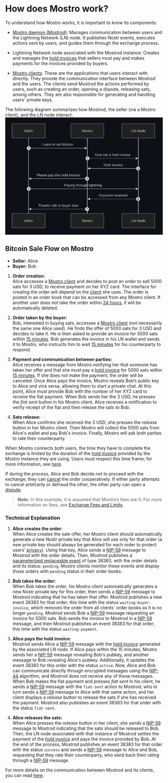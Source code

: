 # How does Mostro work?

To understand how Mostro works, it is important to know its components:

- [Mostro daemon (Mostrod)](https://github.com/MostroP2P/mostro): Manages communication between users and the Lightning Network (LN) node. It publishes Nostr events, executes actions sent by users, and guides them through the exchange process. 

- Lightning Network node associated with the Mostrod instance: Creates and manages the [hold invoices](./hold-invoice.md) that sellers must pay and makes payments for the invoices provided by buyers.

- [Mostro clients](./clients.md): These are the applications that users interact with directly. They provide the communication interface between Mostrod and the users. The clients send Mostrod the actions performed by users, such as creating an order, opening a dispute, releasing sats, among others. They are also responsible for generating and handling users' private keys.

The following diagram summarizes how Mostrod, the seller (via a Mostro client), and the LN node interact:  
![order-flow](./assets/images/order-flow.png)

## Bitcoin Sale Flow on Mostro

- **Seller:** Alice  
- **Buyer:** Bob

1. **Order creation:**  
   Alice accesses a [Mostro client](./clients.md) and decides to post an order to sell 5000 sats for 3 USD, to receive payment on her XYZ card. The interface for creating the order will depend on the [client](./clients.md) she uses. The order is posted in an order book that can be accessed from any Mostro client. If another user does not take the order within [24 hours](times.md), it will be automatically deleted.

2. **Order taken by the buyer:**  
   Bob, interested in buying sats, accesses a [Mostro client](./clients.md) (not necessarily the same one Alice used). He finds the offer of 5000 sats for 3 USD and decides to take it. He is then asked to provide an invoice for 5000 sats within [15 minutes](times.md). Bob generates the invoice in his LN wallet and sends it to Mostro, who instructs him to wait [15 minutes](times.md) for his counterparty to respond.

3. **Payment and communication between parties:**  
   Alice receives a message from Mostro notifying her that someone has taken her offer and that she must pay a [hold invoice](./hold-invoice.md) for 5000 sats within [15 minutes](times.md). If she does not make the payment, the order will be canceled. Once Alice pays the invoice, Mostro reveals Bob’s public key to Alice and vice versa, allowing them to start a private chat. At this point, Alice must provide Bob with the number of her XYZ card to receive the fiat payment. When Bob sends her the 3 USD, he presses the *fiat sent* button in his Mostro client. Alice receives a notification to verify receipt of the fiat and then release the sats to Bob.

4. **Sats release:**  
   When Alice confirms she received the 3 USD, she presses the *release* button in her Mostro client. Then Mostro will collect the 5000 sats from Alice's wallet and pay Bob's invoice. Finally, Mostro will ask both parties to rate their counterparty.
   
When Mostro connects both users, the time they have to complete the exchange is limited by the duration of the [hold invoice](./hold-invoice.md) provided by the Mostro instance they are using. Users must respect this time frame; for more information, see [here](times.md).  

If during the process, Alice and Bob decide not to proceed with the exchange, they can [cancel](./cancelling-an-order.md) the order cooperatively. If either party attempts to cancel arbitrarily or defraud the other, the other party can open a [dispute](./disputes.md).

> **Note:** In this example, it is assumed that Mostro’s fees are 0. For more information on fees, see [Exchange Fees and Limits](./fees-and-limits.md).

### Technical Explanation

1. **Alice creates the order:**  
  When Alice creates the sale offer, her Mostro client should automatically generate a new Nostr private key that Alice will use only for that order (a new private key should always be generated for each order to protect users’ [privacy](./privacy.md)). Using that key, Alice sends a [NIP-59](https://github.com/nostr-protocol/nips/blob/master/59.md) message to Mostrod with the order details. Then, Mostrod publishes a [parameterized replaceable event](https://github.com/nostr-protocol/nips/blob/master/01.md#kinds) of type 38383, with the order details and its status: `pending`. Mostro clients monitor these events and display those orders with `pending` status in their order books.

2. **Bob takes the order:**  
   When Bob takes the order, his Mostro client automatically generates a new Nostr private key for this order, then sends a [NIP-59](https://github.com/nostr-protocol/nips/blob/master/59.md) message to Mostrod indicating that he has taken that offer. Mostrod publishes a new event 38383 for that order, this time with the status `waiting-buyer-invoice`, which removes the order from all clients' order books as it is no longer `pending`. Mostrod sends Bob a [NIP-59](https://github.com/nostr-protocol/nips/blob/master/59.md) message requesting an invoice for 5000 sats. Bob sends the invoice to Mostrod in a [NIP-59](https://github.com/nostr-protocol/nips/blob/master/59.md) message, and then Mostrod publishes an event 38383 for that order, this time with the status `waiting-payment`.

3. **Alice pays the hold invoice:**  
   Mostrod sends Alice a [NIP-59](https://github.com/nostr-protocol/nips/blob/master/59.md) message with the [hold invoice](./hold-invoice.md) generated by the associated LN node. If Alice pays within the 15 minutes, Mostro sends her a [NIP-59](https://github.com/nostr-protocol/nips/blob/master/59.md) message revealing Bob's pubkey, and another message to Bob revealing Alice's pubkey. Additionally, it updates the event 38383 for this order with the status `active`. Now, Alice and Bob can communicate directly through encrypted messages using the [NIP-44](https://github.com/nostr-protocol/nips/blob/master/44.md) algorithm, and Mostrod does not receive any of those messages. When Bob makes the fiat payment and presses *fiat sent* in his client, he sends a [NIP-59](https://github.com/nostr-protocol/nips/blob/master/59.md) message with the `fiat-sent` action to Mostrod, who in turn sends a [NIP-59](https://github.com/nostr-protocol/nips/blob/master/59.md) message to Alice with that same action, and her client displays a *release* button to release the sats if she has received the payment. Mostrod also publishes an event 38383 for that order with the status `fiat-sent`.
   
4. **Alice releases the sats:**  
   When Alice presses the *release* button in her client, she sends a [NIP-59](https://github.com/nostr-protocol/nips/blob/master/59.md) message to Mostrod indicating that the sats should be released to Bob. Then, the LN node associated with that instance of Mostrod settles the payment of the [hold invoice](./hold-invoice.md) and pays the invoice provided by Bob. At the end of the process, Mostrod publishes an event 38383 for that order with the status `success` and sends a [NIP-59](https://github.com/nostr-protocol/nips/blob/master/59.md) message to Alice and Bob, requesting that they rate their counterparty, who send back their rating through a [NIP-59](https://github.com/nostr-protocol/nips/blob/master/59.md) message.
   
For more details on the communication between Mostrod and its clients, you can read [here](https://mostro.network/messages).
